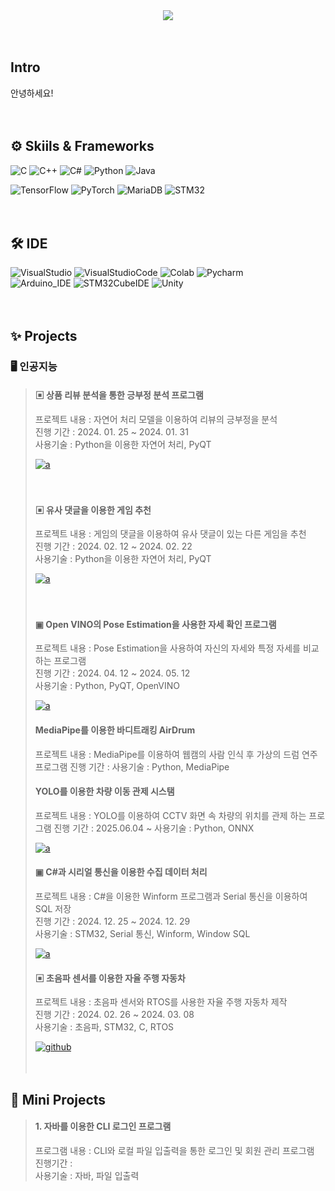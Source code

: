 <div align="right">
<!--<a href="github.com/shinht97"><img src="https://hitscounter.dev/api/hit?url=https%3A%2F%2Fgithub.com%2Fshinht97&label=HITS&icon=github&color=%23198754"></a>-->
</div>

<div align="center">
<img src="https://capsule-render.vercel.app/api?type=wave&height=270&color=gradient&text=%EC%8B%A0%ED%98%84%ED%83%9D%EC%9D%98%20Portfolio&reversal=false&textBg=false&fontAlign=50&fontAlignY=39&desc=shinht97&descSize=26"/>
</div>
  

　 
## Intro
안녕하세요!  
<!--인공지능과 게임을 좋아하는 경력 9개월인 개발자 신현택이라고 합니다.  
제가 진행한 모든 프로젝트를 정리해논 페이지입니다.-->
  

　 
## ⚙ Skiils & Frameworks
<!-- 언어 -->
![C](https://img.shields.io/badge/C-A8B9CC?style=for-the-badge&logo=C&logoColor=white)
![C++](https://img.shields.io/badge/C++-00599C?style=for-the-badge&logo=cplusplus&logoColor=white)
![C#](https://img.shields.io/badge/C%23-512BD4?style=for-the-badge&logo=c-sharp&logoColor=white)
![Python](https://img.shields.io/badge/Python-3776AB?style=for-the-badge&logo=python&logoColor=white)
![Java](https://img.shields.io/badge/Java-007396?style=for-the-badge&logo=OpenJDK&logoColor=white)  
<!-- 프레임워크 / 플랫폼 -->
![TensorFlow](https://img.shields.io/badge/TensorFlow-FF6F00?style=for-the-badge&logo=TensorFlow&logoColor=white)
![PyTorch](https://img.shields.io/badge/PyTorch-EE4C2C?style=for-the-badge&logo=PyTorch&logoColor=white)
![MariaDB](https://img.shields.io/badge/MariaDB-003545?style=for-the-badge&logo=mariadb&logoColor=white)
![STM32](https://img.shields.io/badge/STM32-03234B?style=for-the-badge&logo=stmicroelectronics&logoColor=white)
  

　 
## 🛠 IDE
![VisualStudio](https://img.shields.io/badge/Visual_Studio-5C2D91?style=for-the-badge&logo=visual%20studio&logoColor=white) 
![VisualStudioCode](https://img.shields.io/badge/Visual_Studio_Code-0078D4?style=for-the-badge&logo=visual%20studio%20code&logoColor=white) 
![Colab](https://img.shields.io/badge/Colab-F9AB00?style=for-the-badge&logo=googlecolab&color=525252) 
![Pycharm](https://img.shields.io/badge/PyCharm-000000.svg?&style=for-the-badge&logo=PyCharm&logoColor=white)  
![Arduino_IDE](https://img.shields.io/badge/Arduino_IDE-00979D?style=for-the-badge&logo=arduino&logoColor=white) 
![STM32CubeIDE](https://img.shields.io/badge/STM32CubeIDE-03234B?style=for-the-badge&logo=stmicroelectronics&logoColor=white) 
![Unity](https://img.shields.io/badge/Unity-000000?style=for-the-badge&logo=Unity&logoColor=white) 
  

　 
## ✨ Projects
<!--### 🕹️ 게임
> #### ▣ 지구방위본부
> 설&nbsp;&nbsp;&nbsp;&nbsp;&nbsp;&nbsp;&nbsp;명 : Unity Engine을 이용한 모바일 슈팅 게임  
> 기&nbsp;&nbsp;&nbsp;&nbsp;&nbsp;&nbsp;&nbsp;간 : 2023.04 ~ 2023.11
> 사용기술 : C#, Unity Engine  
> 역&nbsp;&nbsp;&nbsp;&nbsp;&nbsp;&nbsp;&nbsp;할 : 게임 시스템 및 적 움직임 개발  
> 
> ![a]<a href="https://play.google.com/store/apps/details?id=com.Univia.SpaceDefence&hl=ko-KR">![a](https://img.shields.io/badge/android-34A853?style=for-the-badge&logo=android&logoColor=white)</a>&nbsp;&nbsp;![b]<a href="">(https://img.shields.io/badge/iOS-000000?style=for-the-badge&logo=apple&logoColor=white)</a>
>
>
***
-->
### 🖥️ 인공지능
> #### ▣ 상품 리뷰 분석을 통한 긍부정 분석 프로그램  
> 프로젝트 내용 : 자연어 처리 모델을 이용하여 리뷰의 긍부정을 분석  
> 진행 기간 : 2024. 01. 25 ~ 2024. 01. 31  
> 사용기술 : Python을 이용한 자연어 처리, PyQT  
> <!--역&nbsp;&nbsp;&nbsp;&nbsp;&nbsp;&nbsp;&nbsp;할 : "프로젝트 리더" 및 자연어 처리 모델 구현  -->
>  
> <a href="https://github.com/shinht97/Comment_analysis">![a](https://img.shields.io/badge/GitHub-100000?style=for-the-badge&logo=github&logoColor=white)</a>  
>  
>　 
> #### ▣ 유사 댓글을 이용한 게임 추천  
> 프로젝트 내용 : 게임의 댓글을 이용하여 유사 댓글이 있는 다른 게임을 추천  
> 진행 기간 : 2024. 02. 12 ~ 2024. 02. 22  
> 사용기술 : Python을 이용한 자연어 처리, PyQT  
> <!--역&nbsp;&nbsp;&nbsp;&nbsp;&nbsp;&nbsp;&nbsp;할 : "프로젝트 리더" 및 데이터 수집과 전처리 -->
>  
> <a href="https://github.com/shinht97/steamsavemoney">![a](https://img.shields.io/badge/GitHub-100000?style=for-the-badge&logo=github&logoColor=white)</a>  
>  
>  　 
> #### ▣ Open VINO의 Pose Estimation을 사용한 자세 확인 프로그램  
> 프로젝트 내용 : Pose Estimation을 사용하여 자신의 자세와 특정 자세를 비교하는 프로그램  
> 진행 기간 : 2024. 04. 12 ~ 2024. 05. 12  
> 사용기술 : Python, PyQT, OpenVINO  
> <!--역&nbsp;&nbsp;&nbsp;&nbsp;&nbsp;&nbsp;&nbsp;할 : "프로젝트 리더" 및 개별 동작 기능을 멀티 프로세스를 이용하여 통합  -->
>  
> <a href="https://github.com/BrotherHwan/Final_project">![a](https://img.shields.io/badge/GitHub-100000?style=for-the-badge&logo=github&logoColor=white)</a>  
> <!--참고 : 후속 진행 중인 프로젝트로 최신 브렌치 확인 필요-->
>  
>  
> #### MediaPipe를 이용한 바디트래킹 AirDrum
> 프로젝트 내용 : MediaPipe를 이용하여 웹캠의 사람 인식 후 가상의 드럼 연주 프로그램
> 진행 기간 :
> 사용기술 : Python, MediaPipe
>  
>  
> <!--#### 이미지 분류를 통한 중고차 종류 분류 프로젝트
> 프로젝트 내용 : 중고차 이미지를 통한 차종 분류 프로젝트
> 진행 기간 :
> 사용기술 : Pytho, Pytorch
>
> <a href="">![github](https://img.shields.io/badge/GitHub-100000?style=for-the-badge&logo=github&logoColor=white)</a>-->
>
>  
> #### YOLO를 이용한 차량 이동 관제 시스탬
> 프로젝트 내용 : YOLO를 이용하여 CCTV 화면 속 차량의 위치를 관제 하는 프로그램
> 진행 기간 : 2025.06.04 ~
> 사용기술 : Python, ONNX
>
> <!--<a href ="">![github](https://img.shields.io/badge/GitHub-100000?style=for-the-badge&logo=github&logoColor=white)</a>
>
>  
***
### ⚙️ Embedded 프로젝트
> #### ▣ IoT를 이용한 사무실 관리  
> 프로젝트 내용 : Arduino, Raspberry PI를 이용하여 스마트 사무실 관리 시스템 제작  
> 진행 기간 : 2023. 11. 20 ~ 2023. 11. 28  
> 사용기술 : C를 이용한 중계 서버, WIFI, BT 통신, MariaDB  
> <!--역&nbsp;&nbsp;&nbsp;&nbsp;&nbsp;&nbsp;&nbsp;할 : "프로젝트 리더" 및 WIFI 통신과 DB 작업 담당  -->
>
> <a href="https://github.com/shinht97/IoT_OFFICE_PROJECT">![a](https://img.shields.io/badge/GitHub-100000?style=for-the-badge&logo=github&logoColor=white)</a>  
>  
>   
> #### ▣ C#과 시리얼 통신을 이용한 수집 데이터 처리  
> 프로젝트 내용 : C#을 이용한 Winform 프로그램과 Serial 통신을 이용하여 SQL 저장  
> 진행 기간 : 2024. 12. 25 ~ 2024. 12. 29  
> 사용기술 : STM32, Serial 통신, Winform, Window SQL  
> <!--역&nbsp;&nbsp;&nbsp;&nbsp;&nbsp;&nbsp;&nbsp;할 : "프로젝트 리더" 및 STM32를 사용하여 주변 환경 데이터 수집 디바이스 제작  -->   
>  
> <a href="https://github.com/shinht97/CS_serial_project">![a](https://img.shields.io/badge/GitHub-100000?style=for-the-badge&logo=github&logoColor=white)</a> 
>  
>   
> #### ▣ 초음파 센서를 이용한 자율 주행 자동차  
> 프로젝트 내용 : 초음파 센서와 RTOS를 사용한 자율 주행 자동차 제작  
> 진행 기간 : 2024. 02. 26 ~ 2024. 03. 08  
> 사용기술 : 초음파, STM32, C, RTOS  
> <!--역&nbsp;&nbsp;&nbsp;&nbsp;&nbsp;&nbsp;&nbsp;할 : "프로젝트 리더" 및 RTOS 담당  -->  
>  
><a href="https://github.com/shinht97/Ultra_sonic_car">![github](https://img.shields.io/badge/GitHub-100000?style=for-the-badge&logo=github&logoColor=white)</a>  
>  
>
>　 

## 🌱 Mini Projects

> #### 1. 자바를 이용한 CLI 로그인 프로그램  
> 프로그램 내용 : CLI와 로컬 파일 입출력을 통한 로그인 및 회원 관리 프로그램  
> 진행기간 :  
> 사용기술 : 자바, 파일 입출력  
> <!--<a href="https://github.com/shinht97/">![github](https://img.shields.io/badge/GitHub-100000?style=for-the-badge&logo=github&logoColor=white)</a>-->
  

<!--　 
## 🎞 Side Project  
-->
<!--
> #### 1. 실종아동 성인 얼굴인식 모델 설계 (진행중)  
> 설&nbsp;&nbsp;&nbsp;&nbsp;&nbsp;&nbsp;명 : 생성 모델을 이용하여 실종 아동의 성인 얼굴을 예측하는 모델 설계 예정  
> 역&nbsp;&nbsp;&nbsp;&nbsp;&nbsp;&nbsp;할 :  
> 기&nbsp;&nbsp;&nbsp;&nbsp;&nbsp;&nbsp;간 : 2024. 02 ~ (지연)    
> 사용기술 : GAN, Python  
>  
> <a href="https://github.com/shinht97/foot_print_project">![a](https://img.shields.io/badge/GitHub-100000?style=for-the-badge&logo=github&logoColor=white)</a>  
>  
-->


<!--　 
> #### ~~2. K-헤커톤 (디벨롭 중)~~
> &nbsp;&nbsp;&nbsp;설 명 :  
> &nbsp;&nbsp;&nbsp;역 할 :  
> &nbsp;&nbsp;&nbsp;기 간 :  
> 사용기술 : Python  
>   
> ~~<a href="https://github.com/shinht97/foot_print_project">![a](https://img.shields.io/badge/googledocs-4285F4?style=for-the-badge&logo=googledocs&logoColor=white)</a>~~
>  
-->

　 
---
